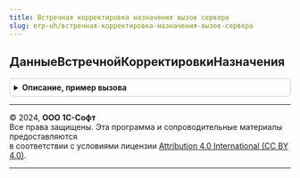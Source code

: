 ```yaml
---
title: Встречная корректировка назначения вызов сервера
slug: erp-uh/встречная-корректировка-назначения-вызов-сервера
---
```



## ДанныеВстречнойКорректировкиНазначения
<details style="margin: 1em 0; padding: 0.5em; border: 1px solid #ccc; border-radius: 6px;">

<summary style="font-weight: bold; cursor: pointer;">Описание, пример вызова</summary>

```bsl

// Возвращает данные для встречной корректировки назначения
//
// Параметры:
//  Параметры - см. ВстречнаяКорректировкаНазначения.ДанныеВстречнойКорректировкиНазначения.Параметры
//  УникальныйИдентификатор - УникальныйИдентификатор - идентификатор формы для помещения отбора товаров в хранилище
//
// Возвращаемое значение:
//  см. ВстречнаяКорректировкаНазначения.ДанныеВстречнойКорректировкиНазначения
//
Функция ДанныеВстречнойКорректировкиНазначения(Параметры, УникальныйИдентификатор) Экспорт
```

Пример вызова
```bsl
Результат = ВстречнаяКорректировкаНазначенияВызовСервера.ДанныеВстречнойКорректировкиНазначения(Параметры, УникальныйИдентификатор) 
```
</details>

---

© 2024, **ООО 1С-Софт**  
Все права защищены. Эта программа и сопроводительные материалы предоставляются  
в соответствии с условиями лицензии [Attribution 4.0 International (CC BY 4.0)](https://creativecommons.org/licenses/by/4.0/legalcode).

---
